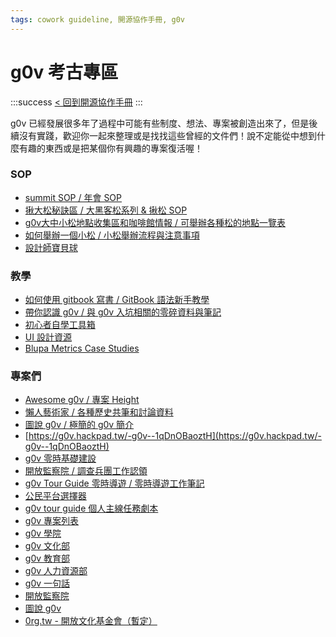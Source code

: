 ```yaml
---
tags: cowork guideline, 開源協作手冊, g0v
---
```

# g0v 考古專區
:::success
[< 回到開源協作手冊](https://g0v.hackmd.io/@jothon/g0v-cowork-guideline)
:::


g0v 已經發展很多年了過程中可能有些制度、想法、專案被創造出來了，但是後續沒有實踐，歡迎你一起來整理或是找找這些曾經的文件們！說不定能從中想到什麼有趣的東西或是把某個你有興趣的專案復活喔！

### SOP
- [summit SOP / 年會 SOP](https://beta.hackfoldr.org/g0v-summit-sop)
- [揪大松秘訣區 / 大黑客松系列 & 揪松 SOP](https://beta.hackfoldr.org/jothon)
- [g0v大中小松地點收集區和咖啡館情報 / 可舉辦各種松的地點一覽表](https://g0v.hackmd.io/sKIQhNRdQsmBZb_hMmTxcQ)
- [如何舉辦一個小松 / 小松舉辦流程與注意事項](https://g0v.hackmd.io/ONV4jcgpRTaKVr3q_CWMQw)
- [設計師寶貝球](https://g0v.hackpad.tw/ZBUB4bFHqPV)

### 教學
- [如何使用 gitbook 寫書 / GitBook 語法新手教學](https://g0v.hackmd.io/B5OKYlwvSuawIDlRovCODg)
- [帶你認識 g0v / 與 g0v 入坑相關的零碎資料與筆記](https://g0v.hackmd.io/Z2hXxd7YR6m0T9Fd47h_ng)
- [初心者自學工具箱 ](https://g0v.hackmd.io/V0-OMzhnRpeET0u0BsVvug)
- [UI 設計資源](https://g0v.hackpad.tw/g0v-UI-design-resources-MpJRsMeq9X3)
- [Blupa Metrics Case Studies](https://docs.google.com/presentation/d/1CE6zagBeT1ZS6ItJFKTPLvRQAq5LQyj4Y-ccrqI-yH8/edit#slide=id.g13e7cc6e6a_0_171)

### 專案們
- [Awesome g0v / 專案 Height](https://hackmd.io/s/HymQrZU8)
- [懶人藝術家 / 各種歷史共筆和討論資料](https://beta.hackfoldr.org/lazy-artist/-x--TWSfbgVJN2O)
- [圖說 g0v / 極簡的 g0v 簡介](https://g0v.hackmd.io/NbEpMXP7TM-l9eIgxmjzkw)
- [https://g0v.hackpad.tw/-g0v--1qDnOBaoztH](https://g0v.hackpad.tw/-g0v--1qDnOBaoztH)
- [g0v 零時基礎建設](https://beta.hackfoldr.org/meta/hQ9RdcSw7Gd)
- [開放監察院 / 調查兵團工作認領](https://beta.hackfoldr.org/g0v-cy/http%253A%252F%252Fcampaign-finance.g0v.olc.tw%252Fcategories%252Fgeneral)
- [g0v Tour Guide 零時導遊 / 零時導遊工作筆記](https://g0v.hackmd.io/9fndzFNfRwOVN45FtzrDTw)
- [公民平台選擇器](https://g0v.hackpad.tw/-e04--D7KUDh8iBmW)
- [g0v tour guide 個人主線任務劇本](https://g0v.hackpad.tw/g0v-tour-guide--QADGWZSU2Dw)
- [g0v 專案列表](https://docs.google.com/spreadsheets/d/1LdUOSnyQSPtqQCK35yTq7SUHYQjpCc_HuUNyaH3PiLM/edit#gid=0)
- [g0v 學院](https://g0v.hackmd.io/Tv6wbEETTpKhiJtFPevWkw)
- [g0v 文化部](https://beta.hackfoldr.org/g0vMOC)
- [g0v 教育部](https://beta.hackfoldr.org/g0vMOE)
- [g0v 人力資源部](https://g0v.hackpad.tw/g0v--9IbgS6xfHZA)
- [g0v 一句話](https://hackmd.io/k3aBxFUgTQ6EK5Dv23NQKw)
- [開放監察院](https://beta.hackfoldr.org/g0v-cy/http%253A%252F%252Fcampaign-finance.g0v.olc.tw%252Fcategories%252Fgeneral)
- [圖說 g0v](https://g0v.hackpad.tw/-g0v-q0KbGyfswfK)
- [0rg.tw - 開放文化基金會（暫定）](https://g0v.hackpad.tw/0rg.tw--2r3K7emrNpC)



